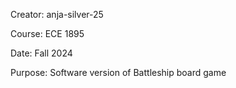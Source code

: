 Creator: anja-silver-25

Course: ECE 1895

Date: Fall 2024

Purpose: Software version of Battleship board game

<!---
anja-silver-25/anja-silver-25 is a ✨ special ✨ repository because its `README.md` (this file) appears on your GitHub profile.
You can click the Preview link to take a look at your changes.
--->
